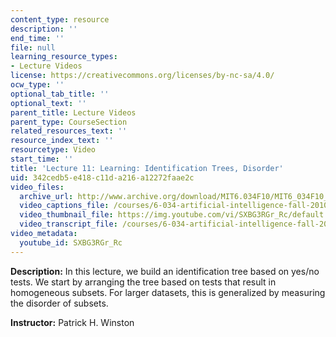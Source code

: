 ```yaml
---
content_type: resource
description: ''
end_time: ''
file: null
learning_resource_types:
- Lecture Videos
license: https://creativecommons.org/licenses/by-nc-sa/4.0/
ocw_type: ''
optional_tab_title: ''
optional_text: ''
parent_title: Lecture Videos
parent_type: CourseSection
related_resources_text: ''
resource_index_text: ''
resourcetype: Video
start_time: ''
title: 'Lecture 11: Learning: Identification Trees, Disorder'
uid: 342cedb5-e418-c11d-a216-a12272faae2c
video_files:
  archive_url: http://www.archive.org/download/MIT6.034F10/MIT6_034F10_lec11_300k.mp4
  video_captions_file: /courses/6-034-artificial-intelligence-fall-2010/aabda0d636425778b53430faaec8c5a4_SXBG3RGr_Rc.vtt
  video_thumbnail_file: https://img.youtube.com/vi/SXBG3RGr_Rc/default.jpg
  video_transcript_file: /courses/6-034-artificial-intelligence-fall-2010/697c66832f92f9006c96ced159a46f8c_SXBG3RGr_Rc.pdf
video_metadata:
  youtube_id: SXBG3RGr_Rc
---
```


**Description:** In this lecture, we build an identification tree based on yes/no tests. We start by arranging the tree based on tests that result in homogeneous subsets. For larger datasets, this is generalized by measuring the disorder of subsets.

**Instructor:** Patrick H. Winston

